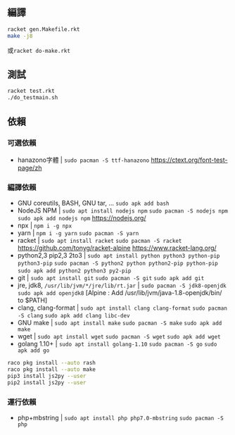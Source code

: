 ## 編譯

```bash
racket gen.Makefile.rkt
make -j8
```
或`racket do-make.rkt`

## 測試
```bash
racket test.rkt
./do_testmain.sh
```

## 依賴

### 可選依賴

* hanazono字體 | `sudo pacman -S ttf-hanazono` https://ctext.org/font-test-page/zh

### 編譯依賴

* GNU coreutils, BASH, GNU tar, ... `sudo apk add bash`
* NodeJS NPM | `sudo apt install nodejs npm` `sudo pacman -S nodejs npm` `sudo apk add nodejs npm` https://nodejs.org/
* npx | `npm i -g npx`
* yarn | `npm i -g yarn` `sudo pacman -S yarn`
* racket | `sudo apt install racket` `sudo pacman -S racket` https://github.com/tonyg/racket-alpine https://www.racket-lang.org/
* python2,3 pip2,3 2to3 | `sudo apt install python python3 python-pip python3-pip` `sudo pacman -S python2 python python2-pip python-pip` `sudo apk add python2 python3 py2-pip`
* git | `sudo apt install git` `sudo pacman -S git` `sudo apk add git`
* jre, jdk8, `/usr/lib/jvm/*/jre/lib/rt.jar` | `sudo pacman -S jdk8-openjdk` `sudo apk add openjdk8` [Alpine : Add /usr/lib/jvm/java-1.8-openjdk/bin/ to $PATH]
* clang, clang-format | `sudo apt install clang clang-format` `sudo pacman -S clang` `sudo apk add clang libc-dev`
* GNU make | `sudo apt install make` `sudo pacman -S make` `sudo apk add make`
* wget | `sudo apt install wget` `sudo pacman -S wget` `sudo apk add wget`
* golang 1.10+ | `sudo apt install golang-1.10` `sudo pacman -S go` `sudo apk add go`

```bash
raco pkg install --auto rash
raco pkg install --auto make
pip3 install js2py --user
pip2 install js2py --user
```

### 運行依賴

* php+mbstring | `sudo apt install php php7.0-mbstring` `sudo pacman -S php`
